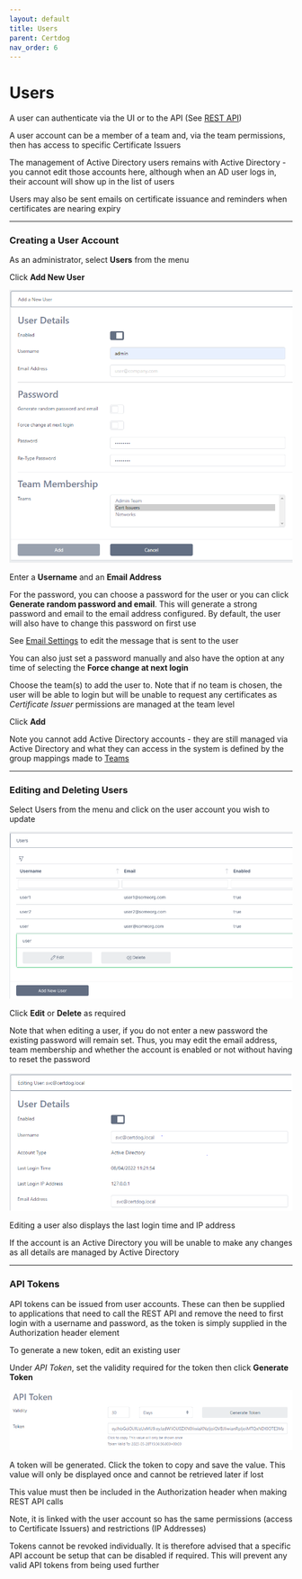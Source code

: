 ```yaml
---
layout: default
title: Users
parent: Certdog
nav_order: 6
---
```


# Users

A user can authenticate via the UI or to the API (See [REST API](rest_api_overview.html))  

A user account can be a member of a team and, via the team permissions, then has access to specific Certificate Issuers  

The management of Active Directory users remains with Active Directory - you cannot edit those accounts here, although when an AD user logs in, their account will show up in the list of users  

Users may also be sent emails on certificate issuance and reminders when certificates are nearing expiry   

---
### Creating a User Account
As an administrator, select **Users** from the menu  

Click **Add New User**  

<img src=".\images\users3.png" alt="New User" style="zoom:80%;" />



Enter a **Username**  and an **Email Address**  

For the password, you can choose a password for the user or you can click **Generate random password and email**.  This will generate a strong password and email to the email address configured. By default, the user will also have to change this password on first use  

See [Email Settings](email_settings.html) to edit the message that is sent to the user  

You can also just set a password manually and also have the option at any time of selecting the **Force change at next login**

Choose the team(s) to add the user to. Note that if no team is chosen, the user will be able to login but will be unable to request any certificates as *Certificate Issuer* permissions are managed at the team level  

Click **Add**  

Note you cannot add Active Directory accounts - they are still managed via Active Directory and what they can access in the system is defined by the group mappings made to [Teams](teams.html)

---

### Editing and Deleting Users

Select Users from the menu and click on the user account you wish to update  

<img src="./images/users2.png" alt="image-20210222211340396" style="zoom:80%;" />

Click **Edit** or **Delete** as required  

Note that when editing a user, if you do not enter a new password the existing password will remain set. Thus, you may edit the email address, team membership and whether the account is enabled or not without having to reset the password  

<img src=".\images\users4.png" alt="Edit User" style="zoom:80%;" />

Editing a user also displays the last login time and IP address  

If the account is an Active Directory you will be unable to make any changes as all details are managed by Active Directory

---

### API Tokens

API tokens can be issued from user accounts. These can then be supplied to applications that need to call the REST API and remove the need to first login with a username and password, as the token is simply supplied in the Authorization header element  

To generate a new token, edit an existing user  

Under *API Token*, set the validity required for the token then click **Generate Token**

<img src="./images/image-20230428163650736.png" alt="image-20230428163650736" style="zoom:67%;" />

A token will be generated. Click the token to copy and save the value. This value will only be displayed once and cannot be retrieved later if lost

This value must then be included in the Authorization header when making REST API calls

Note, it is linked with the user account so has the same permissions (access to Certificate Issuers) and restrictions (IP Addresses)  

Tokens cannot be revoked individually. It is therefore advised that a specific API account be setup that can be disabled if required. This will prevent any valid API tokens from being used further

